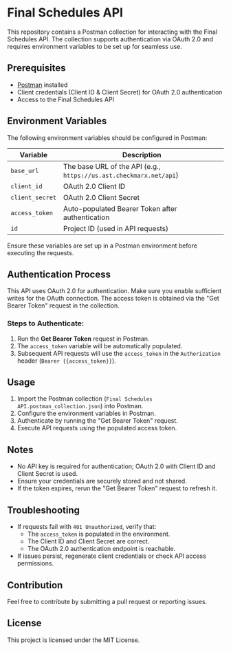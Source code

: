 # Final Schedules API

This repository contains a Postman collection for interacting with the Final Schedules API. The collection supports authentication via OAuth 2.0 and requires environment variables to be set up for seamless use.

## Prerequisites

- [Postman](https://www.postman.com/) installed
- Client credentials (Client ID & Client Secret) for OAuth 2.0 authentication
- Access to the Final Schedules API

## Environment Variables

The following environment variables should be configured in Postman:

| Variable       | Description |
|---------------|-------------|
| `base_url`    | The base URL of the API (e.g., `https://us.ast.checkmarx.net/api`) |
| `client_id`   | OAuth 2.0 Client ID |
| `client_secret` | OAuth 2.0 Client Secret |
| `access_token` | Auto-populated Bearer Token after authentication |
| `id`          | Project ID (used in API requests) |

Ensure these variables are set up in a Postman environment before executing the requests.

## Authentication Process

This API uses OAuth 2.0 for authentication. Make sure you enable sufficient writes for the OAuth connection. The access token is obtained via the "Get Bearer Token" request in the collection.

### Steps to Authenticate:
1. Run the **Get Bearer Token** request in Postman.
2. The `access_token` variable will be automatically populated.
3. Subsequent API requests will use the `access_token` in the `Authorization` header (`Bearer {{access_token}}`).

## Usage

1. Import the Postman collection (`Final Schedules API.postman_collection.json`) into Postman.
2. Configure the environment variables in Postman.
3. Authenticate by running the "Get Bearer Token" request.
4. Execute API requests using the populated access token.

## Notes

- No API key is required for authentication; OAuth 2.0 with Client ID and Client Secret is used.
- Ensure your credentials are securely stored and not shared.
- If the token expires, rerun the "Get Bearer Token" request to refresh it.

## Troubleshooting

- If requests fail with `401 Unauthorized`, verify that:
  - The `access_token` is populated in the environment.
  - The Client ID and Client Secret are correct.
  - The OAuth 2.0 authentication endpoint is reachable.
- If issues persist, regenerate client credentials or check API access permissions.

## Contribution

Feel free to contribute by submitting a pull request or reporting issues.

## License

This project is licensed under the MIT License.
